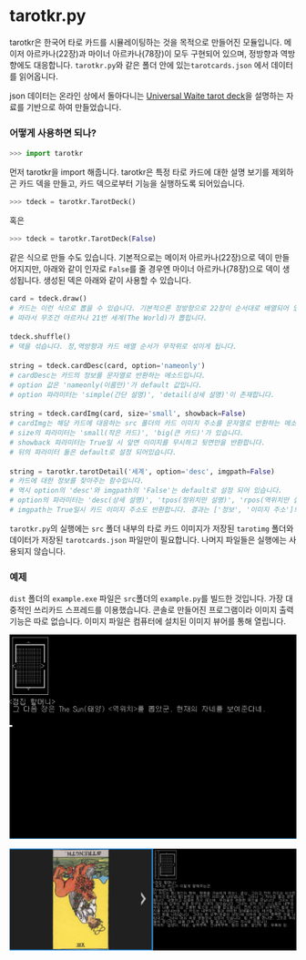 # tarotkr.py

tarotkr은 한국어 타로 카드를 시뮬레이팅하는 것을 목적으로 만들어진 모듈입니다. 메이저 아르카나(22장)과 마이너 아르카나(78장)이 모두 구현되어 있으며, 정방향과 역방향에도 대응합니다. `tarotkr.py`와 같은 폴더 안에 있는`tarotcards.json` 에서 데이터를 읽어옵니다.

json 데이터는 온라인 상에서 돌아다니는 [Universal Waite tarot deck](https://en.wikipedia.org/wiki/Universal_Waite_tarot_deck)을 설명하는 자료를 기반으로 하여 만들었습니다.

### 어떻게 사용하면 되나?

```python
>>> import tarotkr
```

먼저 tarotkr을 import 해줍니다. tarotkr은 특정 타로 카드에 대한 설명 보기를 제외하곤 카드 덱을 만들고, 카드 덱으로부터 기능을 실행하도록 되어있습니다.

```python
>>> tdeck = tarotkr.TarotDeck()
```

혹은

```python
>>> tdeck = tarotkr.TarotDeck(False)
```

같은 식으로 만들 수도 있습니다. 기본적으로는 메이저 아르카나(22장)으로 덱이 만들어지지만, 아래와 같이 인자로 `False`를 줄 경우엔 마이너 아르카나(78장)으로 덱이 생성됩니다. 생성된 덱은 아래와 같이 사용할 수 있습니다.

```python
card = tdeck.draw()
# 카드는 이런 식으로 뽑을 수 있습니다. 기본적으론 정방향으로 22장이 순서대로 배열되어 있습니다.
# 따라서 무조건 아르카나 21번 세계(The World)가 뽑힙니다.

tdeck.shuffle()
# 덱을 섞습니다. 정,역방향과 카드 배열 순서가 무작위로 섞이게 됩니다.

string = tdeck.cardDesc(card, option='nameonly')
# cardDesc는 카드의 정보를 문자열로 반환하는 메소드입니다. 
# option 값은 'nameonly(이름만)'가 default 값입니다. 
# option 파라미터는 'simple(간단 설명)', 'detail(상세 설명)'이 존재합니다.

string = tdeck.cardImg(card, size='small', showback=False)
# cardImg는 해당 카드에 대응하는 src 폴더의 카드 이미지 주소를 문자열로 반환하는 메소드입니다. 
# size의 파라미터는 'small(작은 카드)', 'big(큰 카드)'가 있습니다.
# showback 파라미터는 True일 시 앞면 이미지를 무시하고 뒷면만을 반환합니다. 
# 뒤의 파라미터 둘은 default로 설정 되어있습니다.

string = tarotkr.tarotDetail('세계', option='desc', imgpath=False)
# 카드에 대한 정보를 찾아주는 함수입니다. 
# 역시 option의 'desc'와 imgpath의 'False'는 default로 설정 되어 있습니다. 
# option의 파라미터는 'desc(상세 설명)', 'tpos(정위치만 설명)', 'rpos(역위치만 설명)' 이렇게 있습니다. 
# imgpath는 True일시 카드 이미지 주소도 반환합니다. 결과는 ['정보', '이미지 주소']의 형태로 리스트로 반환됩니다.
```

`tarotkr.py`의 실행에는 `src` 폴더 내부의 타로 카드 이미지가 저장된 `tarotimg` 폴더와 데이터가 저장된 `tarotcards.json` 파일만이 필요합니다. 나머지 파일들은 실행에는 사용되지 않습니다.

### 예제

`dist` 폴더의 `example.exe` 파일은 `src`폴더의 `example.py`를 빌드한 것입니다.  가장 대중적인 쓰리카드 스프레드를 이용했습니다. 콘솔로 만들어진 프로그램이라 이미지 출력 기능은 따로 없습니다. 이미지 파일은 컴퓨터에 설치된 이미지 뷰어를 통해 열립니다.

![예제 1](./src/img/ex01.png)



![예제 1](./src/img/ex02.png)
